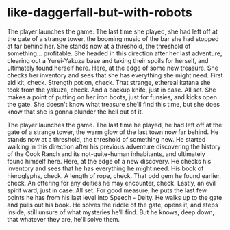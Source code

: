 # like-daggerfall-but-with-robots
The player launches the game. The last time she played, she had left off at the gate of a strange tower, the booming music of the bar she
had stopped at far behind her. She stands now at a threshold, the threshold of something... profitable. She headed in this direction after
her last adventure, clearing out a Yurei-Yakuza base and taking their spoils for herself, and ultimately found herself here. Here, at the
edge of some new treasure. She checks her inventory and sees that she has everything she might need. First aid kit, check. Strength potion,
check. That strange, ethereal katana she took from the yakuza, check. And a backup knife, just in case. All set. She makes a point of
putting on her iron boots, just for funsies, and kicks open the gate. She doesn't know what treasure she'll find this time, but she does
know that she is gonna plunder the hell out of it.

The player launches the game. The last time he played, he had left off at the gate of a strange tower, the warm glow of the last town now
far behind. He stands now at a threshold, the threshold of something new. He started walking in this direction after his previous adventure
discovering the history of the Cook Ranch and its not-quite-human inhabitants, and ultimately found himself here. Here, at the edge of a 
new discovery. He checks his inventory and sees that he has everything he might need. His book of hieroglyphs, check. A length of rope, 
check. That odd gem he found earlier, check. An offering for any deities he may encounter, check. Lastly, an evil spirit ward, just in case.
All set. For good measure, he puts the last few points he has from his last level into Speech - Deity. He walks up to the gate and pulls 
out his book. He solves the riddle of the gate, opens it, and steps inside, still unsure of what mysteries he'll find. But he knows, deep 
down, that whatever they are, he'll solve them.
